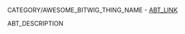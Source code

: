 CATEGORY/AWESOME_BITWIG_THING_NAME - [ABT_LINK](ABT_LINK)

ABT_DESCRIPTION

<!--
  Please, fill in this PR template. It will help maintainers to do the review.
  Also, please read our [Contribution guidelines](CONTRIBUTING.md). 
  Please, create one pull request per link.
-->
